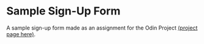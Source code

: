 # Sample Sign-Up Form
A sample sign-up form made as an assignment for the Odin Project [(project page here)](https://www.theodinproject.com/lessons/node-path-intermediate-html-and-css-sign-up-form).
